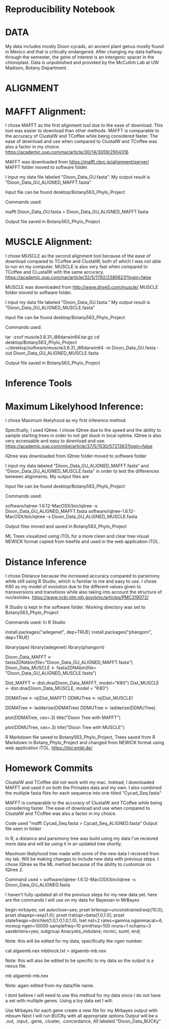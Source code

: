 # Reproducibility Notebook 

# DATA

My data includes mostly Dioon cycads, an ancient plant genus mostly
found in Mexico and that is critically endangered. After changing my data
halfway through the semester, the gene of interest is an intergenic spacer
in the chloroplast. Data is unpublished and provided by the McCulloh Lab
at UW Madison, Botany Department.

# ALIGNMENT

# MAFFT Alignment:

I chose MAFFT as the first alignment tool due to the ease of download.
This tool was easier to download than other methods. MAFFT is comparable
to the accuracy of ClustalW and TCoffee while being considered faster.
The ease of download and use when compared to ClustalW and TCoffee was
also a factor in my choice.
https://academic.oup.com/nar/article/30/14/3059/2904316

MAFFT was downloaded from https://mafft.cbrc.jp/alignment/server/
MAFFT folder moved to software folder. 

I input my data file labeled "Dioon_Data_GU.fasta". My output result is
"Dioon_Data_GU_ALIGNED_MAFFT.fasta"

Input file can be found desktop/Botany563_Phylo_Project

Commands used:

mafft Dioon_Data_GU.fasta > Dioon_Data_GU_ALIGNED_MAFFT.fasta

Output file saved in Botany563_Phylo_Project

# MUSCLE Alignment:

I chose MUSCLE as the second alignment tool because of the ease of
download compared to TCoffee and ClustalW, both of which I was not able
to run on my computer. MUSCLE is also very fast when compared to TCoffee
and CLustalW with the same accuracy.
https://academic.oup.com/nar/article/32/5/1792/2380623?login=false

MUSCLE was downloaded from http://www.drive5.com/muscle/
MUSCLE folder moved to software folder.

I input my data file labeled "Dioon_Data_GU.fasta." My output result is
"Dioon_Data_GU_ALIGNED_MUSCLE.fasta"

Input file can be found desktop/Botany563_Phylo_Project

Commands used:

tar -zxvf muscle3.8.31_i86darwin64.tar.gz
cd desktop/Botany563_Phylo_Project
~/desktop/software/muscle3.8.31_i86darwin64 -in Dioon_Data_GU.fasta -out Dioon_Data_GU_ALIGNED_MUSCLE.fasta

Output file saved in Botany563_Phylo_Project


# Inference Tools

# Maximum Likelyhood Inference:

I chose Maximum likelyhood as my first inference method.

Specifcally, I used IQtree. I chose IQtree due to the speed and the ability
to sample starting trees in order to not get stuck in local optima.
IQtree is also very accessable and easy to download and use.
https://academic.oup.com/mbe/article/37/5/1530/5721363?login=false

IQtree was downloaded from
IQtree folder moved to software folder

I input my data labeled "Dioon_Data_GU_ALIGNED_MAFFT.fasta" and
"Dioon_Data_GU_ALIGNED_MUSCLE.fasta" in order to test the differences
between alignments. My output files are

Input file can be found desktop/Botany563_Phylo_Project

Commands used:

software/iqtree-1.6.12-MacOSX/bin/iqtree -s Dioon_Data_GU_ALIGNED_MAFFT.fasta
software/iqtree-1.6.12-MacOSX/bin/iqtree -s Dioon_Data_GU_ALIGNED_MUSCLE.fasta

Output files moved and saved in Botany563_Phylo_Project

ML Trees visualized using iTOL for a more clean and clear tree visual.
NEWICK format copied from treefile and used in the web application iTOL.

# Distance Inference 

I chose Distance because the increased accuracy compared to parsimony
while still using R Studio, which is familiar to me and easy to use.
I chose K80 as my model of evolution due to the different values given
to transversions and transitions while also taking into account the
structure of nucleotides.
https://www.ncbi.nlm.nih.gov/pmc/articles/PMC319072/

R Studio is kept in the software folder.
Working directory was set to Botany563_Phylo_Project

Commands used:
In R Studio

install.packages("adegenet", dep=TRUE)
install.packages("phangorn", dep=TRUE)

library(ape)
library(adegenet)
library(phangorn)

Dioon_Data_MAFFT <- fasta2DNAbin(file="Dioon_Data_GU_ALIGNED_MAFFT.fasta")
Dioon_Data_MUSCLE <- fasta2DNAbin(file= "Dioon_Data_GU_ALIGNED_MUSCLE.fasta")

Dist_MAFFT <- dist.dna(Dioon_Data_MAFFT, model="K80")
Dist_MUSCLE <- dist.dna(Dioon_Data_MUSCLE, model = "K80")

DDMATree <- nj(Dist_MAFFT)
DDMUTree <- nj(Dist_MUSCLE)

DDMATree <- ladderize(DDMATree)
DDMUTree <- ladderize(DDMUTree)

plot(DDMATree, cex=.3)
title("Dioon Tree with MAFFT")

plot(DDMUTree, cex=.3)
title("Dioon Tree with MUSCLE")

R Markdown file saved to Botany563_Phylo_Project, Trees saved from R
Markdown in Botany_Phylo_Project and changed from NEWICK format using
web application iTOL. https://itol.embl.de/


# Homework Commits

ClustalW and TCoffee did not work with my mac. Instead, I downloaded MAFFT
and used it on both the Primates data and my own. I also combined the
multiple fasta files for each sequence into one titled "Cycad_Seq.fasta"

MAFFT is comparable to the accuracy of ClustalW and TCoffee while being
considering faster. The ease of download and use when compared to ClustalW
and TCoffee was also a factor in my choice. 

Code used "mafft Cycad_Seq.fasta > Cycad_Seq_ALIGNED.fasta"
Output file seen in folder

In R, a distance and parsimony tree was build using my data
I've recieved more data and will be using it in an updated tree shortly.

Maximum likelyhood tree made with some of the new data I recieved from my
lab. Will be making changes to include new data with previous steps.
I chose IQtree as the ML method because of the ability to customize on
IQtree 2.

Command used = software/iqtree-1.6.12-MacOSX/bin/iqtree -s Dioon_Data_GU_ALIGNED.fasta

I haven't fully updated all of the previous steps for my new data yet.
here are the commands I will use on my data for Bayesian in MrBayes


begin mrbayes;
 set autoclose=yes;
 prset brlenspr=unconstrained:exp(10.0);
 prset shapepr=exp(1.0);
 prset tratiopr=beta(1.0,1.0);
 prset statefreqpr=dirichlet(1.0,1.0,1.0,1.0);
 lset nst=2 rates=gamma ngammacat=4;
 mcmcp ngen=10000 samplefreq=10 printfreq=100 nruns=1 nchains=3 savebrlens=yes;
 outgroup Anacystis_nidulans;
 mcmc;
 sumt;
end;

Note: this will be edited for my data, specifically the ngen number.

cat algaemb.nex mbblock.txt > algaemb-mb.nex

Note: this will also be edited to be specific to my data so the output
is a nexus file.

mb algaemb-mb.nex

Note: again edited from my data/file name.

I dont believe I will need to use this method for my data since I do not
have a set with multiple genes. Using a toy data set I will:

Use Mrbayes for each gene
create a new file for my Mrbayes output with mbsum
Next I will run BUCKy with all appropriate options
Output will be a .out, .input, .gene, .cluster, .concordance, All labeled
"Dioon_Data_BUCKy"